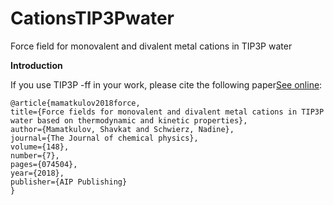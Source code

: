 # CationsTIP3Pwater
Force field for monovalent and divalent metal cations in TIP3P water

**Introduction**


 If you use TIP3P -ff in your work, please cite the following paper[See online](https://aip.scitation.org/doi/abs/10.1063/1.5017694):
 
 ```
@article{mamatkulov2018force, 
 title={Force fields for monovalent and divalent metal cations in TIP3P water based on thermodynamic and kinetic properties},
 author={Mamatkulov, Shavkat and Schwierz, Nadine},
 journal={The Journal of chemical physics},
 volume={148},
 number={7},
 pages={074504},
 year={2018},
 publisher={AIP Publishing}
 }
```
